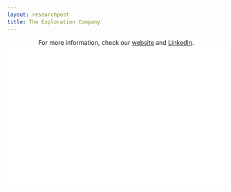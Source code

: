 ```yaml
---
layout: researchpost
title: The Exploration Company
---
```


<script> actbtn("btntec") </script>
<div align="center">
  For more information, check our <a href="https://exploration.space/"> website</a> and <a href="https://www.linkedin.com/company/exploration-company/"> LinkedIn</a>.
</div>
<div>
  <img src="/Space/TEC/logo.png">
</div>